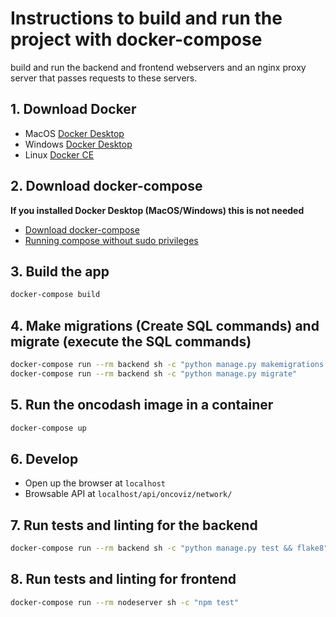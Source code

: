 # Instructions to build and run the project with docker-compose

build and run the backend and frontend webservers and an nginx proxy server that passes requests to these servers.

## 1. Download Docker

- MacOS [Docker Desktop](https://docs.docker.com/desktop/mac/install/)
- Windows [Docker Desktop](https://docs.docker.com/desktop/windows/install/)
- Linux [Docker CE](https://docs.docker.com/engine/install/)

## 2. Download docker-compose
**If you installed Docker Desktop (MacOS/Windows) this is not needed**

- [Download docker-compose](https://docs.docker.com/compose/install/)
- [Running compose without sudo privileges](https://docs.docker.com/engine/install/linux-postinstall/)

## 3. Build the app

```sh
docker-compose build
```

## 4. Make migrations (Create SQL commands) and migrate (execute the SQL commands)

```sh
docker-compose run --rm backend sh -c "python manage.py makemigrations core"
docker-compose run --rm backend sh -c "python manage.py migrate"
```

## 5. Run the oncodash image in a container

```sh
docker-compose up
```

## 6. Develop

- Open up the browser at `localhost` 
- Browsable API at `localhost/api/oncoviz/network/`

## 7. Run tests and linting for the backend

```sh
docker-compose run --rm backend sh -c "python manage.py test && flake8"
```

## 8. Run tests and linting for frontend

```sh
docker-compose run --rm nodeserver sh -c "npm test"
```